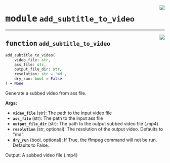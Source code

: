 <!-- markdownlint-disable -->

<a href="https://github.com/yasutak/karaokit/blob/main/add_subtitle_to_video.py#L0"><img align="right" style="float:right;" src="https://img.shields.io/badge/-source-cccccc?style=flat-square"></a>

# <kbd>module</kbd> `add_subtitle_to_video`





---

<a href="https://github.com/yasutak/karaokit/blob/main/add_subtitle_to_video.py#L5"><img align="right" style="float:right;" src="https://img.shields.io/badge/-source-cccccc?style=flat-square"></a>

## <kbd>function</kbd> `add_subtitle_to_video`

```python
add_subtitle_to_video(
    video_file: str,
    ass_file: str,
    output_file_dir: str,
    resolution: str = 'md',
    dry_run: bool = False
) → None
```

Generate a subbed video from ass file. 

**Args:**
 
 - <b>`video_file`</b> (str):  The path to the input video file 
 - <b>`ass_file`</b> (str):  The path to the input ass file 
 - <b>`output_file_dir`</b> (str):  The path to the output subbed video file (.mp4) 
 - <b>`resolution`</b> (str, optional):  The resolution of the output video. Defaults to "md". 
 - <b>`dry_run`</b> (bool, optional):  If True, the ffmpeg command will not be run. Defaults to False. 

Output: A subbed video file (.mp4) 


